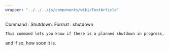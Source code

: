 ```yaml
---
wrapper: "../../../js/components/wiki/TextArticle"
---
```

Command : Shutdown.
Format  : shutdown

    This command lets you know if there is a planned shutdown in progress,
and if so, how soon it is.
